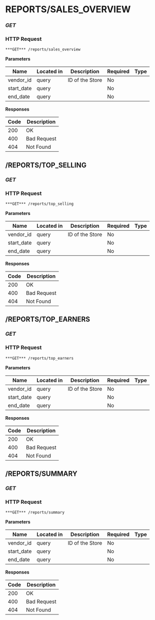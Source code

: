 # REPORTS/SALES_OVERVIEW
### ***GET*** 

### HTTP Request 
`***GET*** /reports/sales_overview` 

**Parameters**

| Name | Located in | Description | Required | Type |
| ---- | ---------- | ----------- | -------- | ---- |
| vendor_id | query | ID of the Store | No |  |
| start_date | query |  | No |  |
| end_date | query |  | No |  |

**Responses**

| Code | Description |
| ---- | ----------- |
| 200 | OK |
| 400 | Bad Request |
| 404 | Not Found |

## /REPORTS/TOP_SELLING
### ***GET*** 

### HTTP Request 
`***GET*** /reports/top_selling` 

**Parameters**

| Name | Located in | Description | Required | Type |
| ---- | ---------- | ----------- | -------- | ---- |
| vendor_id | query | ID of the Store | No |  |
| start_date | query |  | No |  |
| end_date | query |  | No |  |

**Responses**

| Code | Description |
| ---- | ----------- |
| 200 | OK |
| 400 | Bad Request |
| 404 | Not Found |

## /REPORTS/TOP_EARNERS
### ***GET*** 

### HTTP Request 
`***GET*** /reports/top_earners` 

**Parameters**

| Name | Located in | Description | Required | Type |
| ---- | ---------- | ----------- | -------- | ---- |
| vendor_id | query | ID of the Store | No |  |
| start_date | query |  | No |  |
| end_date | query |  | No |  |

**Responses**

| Code | Description |
| ---- | ----------- |
| 200 | OK |
| 400 | Bad Request |
| 404 | Not Found |

## /REPORTS/SUMMARY
### ***GET*** 

### HTTP Request 
`***GET*** /reports/summary` 

**Parameters**

| Name | Located in | Description | Required | Type |
| ---- | ---------- | ----------- | -------- | ---- |
| vendor_id | query | ID of the Store | No |  |
| start_date | query |  | No |  |
| end_date | query |  | No |  |

**Responses**

| Code | Description |
| ---- | ----------- |
| 200 | OK |
| 400 | Bad Request |
| 404 | Not Found |

<!-- Converted with the swagger-to-slate https://github.com/lavkumarv/swagger-to-slate -->
